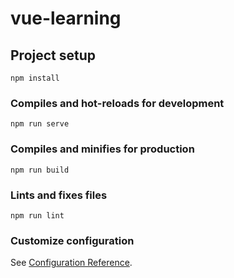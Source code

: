 # vue-learning

## Project setup
```
npm install
```

### Compiles and hot-reloads for development
```
npm run serve
```

### Compiles and minifies for production
```
npm run build
```

### Lints and fixes files
```
npm run lint
```

### Customize configuration
See [Configuration Reference](https://cli.vuejs.org/config/).

<!-- 

Create new components:

Shift+alt+f = beautify!

http://localhost:8080/

//tab = //<template>
  
</template>

<script>
export default {

}
</script>

<style>

</style>
 -->